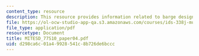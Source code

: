 ```yaml
---
content_type: resource
description: This resource provides information related to barge design optimization.
file: https://ol-ocw-studio-app-qa.s3.amazonaws.com/courses/ids-338j-multidisciplinary-system-design-optimization-spring-2010/d298ca6c01a49928541c8b726de6bccc_MITESD_77S10_paper04.pdf
file_type: application/pdf
resourcetype: Document
title: MITESD_77S10_paper04.pdf
uid: d298ca6c-01a4-9928-541c-8b726de6bccc
---
```

